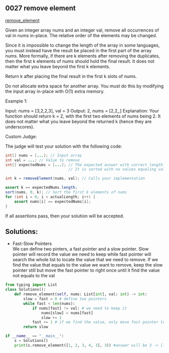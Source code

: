 ## 0027 remove element
[remove_element](https://leetcode.cn/problems/remove-element/)

Given an integer array nums and an integer val, remove all occurrences of val in nums in-place. The relative order of the elements may be changed.

Since it is impossible to change the length of the array in some languages, you must instead have the result be placed in the first part of the array nums. More formally, if there are k elements after removing the duplicates, then the first k elements of nums should hold the final result. It does not matter what you leave beyond the first k elements.

Return k after placing the final result in the first k slots of nums.

Do not allocate extra space for another array. You must do this by modifying the input array in-place with O(1) extra memory.

Example 1:

Input: nums = [3,2,2,3], val = 3
Output: 2, nums = [2,2,_,_]
Explanation: Your function should return k = 2, with the first two elements of nums being 2.
It does not matter what you leave beyond the returned k (hence they are underscores).

Custom Judge:

The judge will test your solution with the following code:

```java
int[] nums = [...]; // Input array
int val = ...; // Value to remove
int[] expectedNums = [...]; // The expected answer with correct length.
                            // It is sorted with no values equaling val.

int k = removeElement(nums, val); // Calls your implementation

assert k == expectedNums.length;
sort(nums, 0, k); // Sort the first k elements of nums
for (int i = 0; i < actualLength; i++) {
    assert nums[i] == expectedNums[i];
}
```
If all assertions pass, then your solution will be accepted.

## Solutions:
- Fast-Slow Pointers  
We can define two pinters, a fast pointer and a slow pointer. Slow pointer will record the value we need to keep while fast pointer will search the whole list to locate the value that we need to remove. If we find the value that equals to the value we want to remove, keep the slow pointer still but move the fast pointer to right once until it find the value not equals to the val

```python
from typing import List
class Solutions():
    def remove_element(self, nums: List[int], val: int) -> int:
        slow = fast = 0 # define two pointers
        while fast < len(nums):
            if nums[fast] != val: # we need to keep it
                nums[slow] = nums[fast]
                slow += 1
            fast += 1 # if we find the value, only move fast pointer to right once
        return slow

if __name__ == "__main__":
    s = Solutions()
    print(s.remove_element([1, 2, 3, 4, 3], 3)) #answer will be 3 -> [1,2,4,4,3] The list will be [1,2,4]
```
